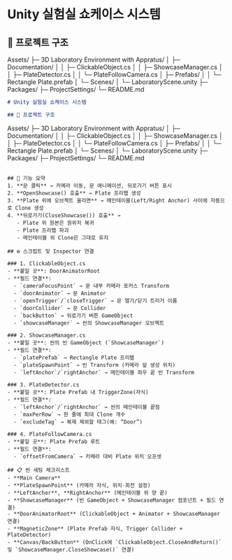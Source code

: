 # Unity 실험실 쇼케이스 시스템

## 📂 프로젝트 구조
Assets/
├─ 3D Laboratory Environment with Appratus/
│ ├─ Documentation/
│ │ ├─ ClickableObject.cs
│ │ ├─ ShowcaseManager.cs
│ │ ├─ PlateDetector.cs
│ │ └─ PlateFollowCamera.cs
│ ├─ Prefabs/
│ │ └─ Rectangle Plate.prefab
│ └─ Scenes/
│ └─ LaboratoryScene.unity
├─ Packages/
├─ ProjectSettings/
└─ README.md

```markdown
# Unity 실험실 쇼케이스 시스템

## 📂 프로젝트 구조
```

Assets/
├─ 3D Laboratory Environment with Appratus/
│   ├─ Documentation/
│   │   ├─ ClickableObject.cs
│   │   ├─ ShowcaseManager.cs
│   │   ├─ PlateDetector.cs
│   │   └─ PlateFollowCamera.cs
│   ├─ Prefabs/
│   │   └─ Rectangle Plate.prefab
│   └─ Scenes/
│       └─ LaboratoryScene.unity
├─ Packages/
├─ ProjectSettings/
└─ README.md

```

## 🎯 기능 요약
1. **문 클릭** → 카메라 이동, 문 애니메이션, 뒤로가기 버튼 표시  
2. **OpenShowcase() 호출** → Plate 프리팹 생성  
3. **Plate 위에 오브젝트 올리면** → 메인테이블(Left/Right Anchor) 사이에 자동으로 Clone 생성  
4. **뒤로가기(CloseShowcase()) 호출** →  
   - Plate 위 원본은 원위치 복귀  
   - Plate 프리팹 파괴  
   - 메인테이블 위 Clone은 그대로 유지  

## ⚙️ 스크립트 및 Inspector 연결

### 1. ClickableObject.cs  
- **붙일 곳**: DoorAnimatorRoot  
- **필드 연결**:  
  - `cameraFocusPoint` → 문 내부 카메라 포커스 Transform  
  - `doorAnimator` → 문 Animator  
  - `openTrigger`/`closeTrigger` → 문 열기/닫기 트리거 이름  
  - `doorCollider` → 문 Collider  
  - `backButton` → 뒤로가기 버튼 GameObject  
  - `showcaseManager` → 씬의 ShowcaseManager 오브젝트  

### 2. ShowcaseManager.cs  
- **붙일 곳**: 씬의 빈 GameObject (`ShowcaseManager`)  
- **필드 연결**:  
  - `platePrefab` → Rectangle Plate 프리팹  
  - `plateSpawnPoint` → 빈 Transform (카메라 앞 생성 위치)  
  - `leftAnchor`/`rightAnchor` → 메인테이블 좌우 끝 빈 Transform  

### 3. PlateDetector.cs  
- **붙일 곳**: Plate Prefab 내 TriggerZone(자식)  
- **필드 연결**:  
  - `leftAnchor`/`rightAnchor` → 씬의 메인테이블 끝점  
  - `maxPerRow` → 한 줄에 최대 Clone 개수  
  - `excludeTag` → 복제 제외할 태그(예: “Door”)  

### 4. PlateFollowCamera.cs  
- **붙일 곳**: Plate Prefab 루트  
- **필드 연결**:  
  - `offsetFromCamera` → 카메라 대비 Plate 위치 오프셋  

## 📋 씬 세팅 체크리스트
- **Main Camera**  
- **PlateSpawnPoint** (카메라 자식, 위치·회전 설정)  
- **LeftAnchor**, **RightAnchor** (메인테이블 위 양 끝)  
- **ShowcaseManager** (빈 GameObject + ShowcaseManager 컴포넌트 + 필드 연결)  
- **DoorAnimatorRoot** (ClickableObject + Animator + ShowcaseManager 연결)  
- **MagneticZone** (Plate Prefab 자식, Trigger Collider + PlateDetector)  
- **Canvas/BackButton** (OnClick에 `ClickableObject.CloseAndReturn()` 및 `ShowcaseManager.CloseShowcase()` 연결)  
```
